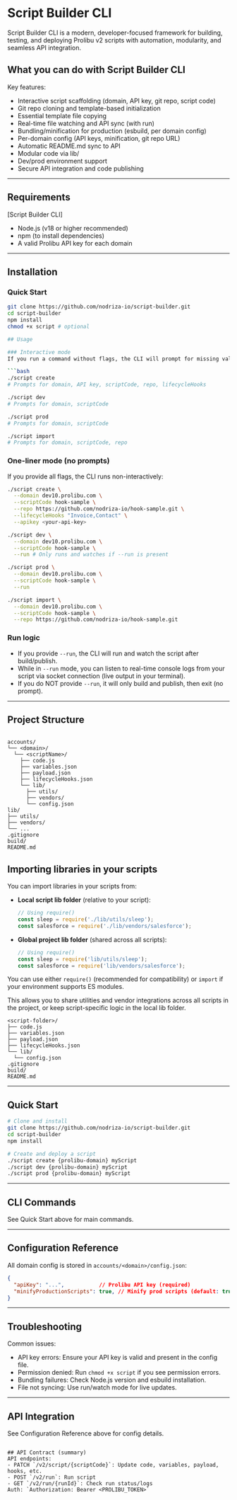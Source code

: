 
# Script Builder CLI


Script Builder CLI is a modern, developer-focused framework for building, testing, and deploying Prolibu v2 scripts with automation, modularity, and seamless API integration.

## What you can do with Script Builder CLI

Key features:
- Interactive script scaffolding (domain, API key, git repo, script code)
- Git repo cloning and template-based initialization
- Essential template file copying
- Real-time file watching and API sync (with run)
- Bundling/minification for production (esbuild, per domain config)
- Per-domain config (API keys, minification, git repo URL)
- Automatic README.md sync to API
- Modular code via lib/
- Dev/prod environment support
- Secure API integration and code publishing

---

## Requirements

[Script Builder CLI]
- Node.js (v18 or higher recommended)
- npm (to install dependencies)
- A valid Prolibu API key for each domain
---

## Installation

### Quick Start

```bash
git clone https://github.com/nodriza-io/script-builder.git
cd script-builder
npm install
chmod +x script # optional

## Usage

### Interactive mode
If you run a command without flags, the CLI will prompt for missing values:

```bash
./script create
# Prompts for domain, API key, scriptCode, repo, lifecycleHooks

./script dev
# Prompts for domain, scriptCode

./script prod
# Prompts for domain, scriptCode

./script import
# Prompts for domain, scriptCode, repo
```

### One-liner mode (no prompts)
If you provide all flags, the CLI runs non-interactively:

```bash
./script create \
  --domain dev10.prolibu.com \
  --scriptCode hook-sample \
  --repo https://github.com/nodriza-io/hook-sample.git \
  --lifecycleHooks "Invoice,Contact" \
  --apikey <your-api-key>

./script dev \
  --domain dev10.prolibu.com \
  --scriptCode hook-sample \
  --run # Only runs and watches if --run is present

./script prod \
  --domain dev10.prolibu.com \
  --scriptCode hook-sample \
  --run

./script import \
  --domain dev10.prolibu.com \
  --scriptCode hook-sample \
  --repo https://github.com/nodriza-io/hook-sample.git
```

### Run logic
* If you provide `--run`, the CLI will run and watch the script after build/publish.
* While in `--run` mode, you can listen to real-time console logs from your script via socket connection (live output in your terminal).
* If you do NOT provide `--run`, it will only build and publish, then exit (no prompt).

---

## Project Structure

```

accounts/
└── <domain>/
  └── <scriptName>/
    ├── code.js
    ├── variables.json
    ├── payload.json
    ├── lifecycleHooks.json
    └── lib/
      ├── utils/
      ├── vendors/
      └── config.json
lib/
├── utils/
├── vendors/
└── ...
.gitignore
build/
README.md

```

## Importing libraries in your scripts

You can import libraries in your scripts from:

- **Local script lib folder** (relative to your script):
  ```js
  // Using require()
  const sleep = require('./lib/utils/sleep');
  const salesforce = require('./lib/vendors/salesforce');
  ```

- **Global project lib folder** (shared across all scripts):
  ```js
  // Using require()
  const sleep = require('lib/utils/sleep');
  const salesforce = require('lib/vendors/salesforce');
  ```

You can use either `require()` (recommended for compatibility) or `import` if your environment supports ES modules.


This allows you to share utilities and vendor integrations across all scripts in the project, or keep script-specific logic in the local lib folder.

```
<script-folder>/
├── code.js
├── variables.json
├── payload.json
├── lifecycleHooks.json
└── lib/
  └── config.json
.gitignore
build/
README.md
```

---

## Quick Start

```bash
# Clone and install
git clone https://github.com/nodriza-io/script-builder.git
cd script-builder
npm install

# Create and deploy a script
./script create {prolibu-domain} myScript
./script dev {prolibu-domain} myScript
./script prod {prolibu-domain} myScript
```

---

## CLI Commands

See Quick Start above for main commands.

---

## Configuration Reference

All domain config is stored in `accounts/<domain>/config.json`:

```json
{
  "apiKey": "...",           // Prolibu API key (required)
  "minifyProductionScripts": true, // Minify prod scripts (default: true)
}
```

---

## Troubleshooting

Common issues:
- API key errors: Ensure your API key is valid and present in the config file.
- Permission denied: Run `chmod +x script` if you see permission errors.
- Bundling failures: Check Node.js version and esbuild installation.
- File not syncing: Use run/watch mode for live updates.


---

## API Integration
See Configuration Reference above for config details.
```

## API Contract (summary)
API endpoints:
- PATCH `/v2/script/{scriptCode}`: Update code, variables, payload, hooks, etc.
- POST `/v2/run`: Run script
- GET `/v2/run/{runId}`: Check run status/logs
Auth: `Authorization: Bearer <PROLIBU_TOKEN>`